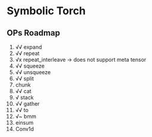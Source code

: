 # Symbolic Torch

## OPs Roadmap

1. √√ expand
2. √√ repeat
3. √x repeat_interleave -> does not support meta tensor
4. √√ squeeze
5. √√ unsqueeze
6. √√ split
7. chunk
8. √√ cat
9. √ stack
10. √√ gather
11. √√ to
12. √~ bmm
13. einsum
14. Conv1d